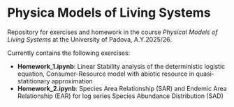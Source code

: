 # Physica Models of Living Systems
Repository for exercises and homework in the course *Physical Models of Living Systems* at the University of Padova, A.Y.2025/26.

Currently contains the following exercises:
- **Homework_1.ipynb**: Linear Stability analysis of the deterministic logistic equation, Consumer-Resource model with abiotic resource in quasi-statitionary approximation
- **Homework_2.ipynb**: Species Area Relationship (SAR) and Endemic Area Relationship (EAR) for log series Species Abundance Distribution (SAD)
